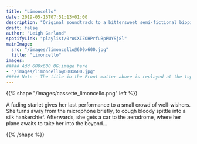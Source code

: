 ```yaml
---
title: "Limoncello"
date: 2019-05-16T07:51:13+01:00
description: "Original soundtrack to a bittersweet semi-fictional biopic of June Swalk. A road-movie exploration of stardom and madness."
draft: false
author: "Leigh Garland"
spotifyLink: "playlist/0roCXIZOHPrfuBpPUYSj8l"
mainImage:
  src: "/images/limoncello@600x600.jpg"
  title: "Limoncello"
images:
##### Add 600x600 OG:image here
- "/images/limoncello@600x600.jpg"
##### Note - The title in the Front matter above is replayed at the top of the rendered article
---
```


{{% shape "/images/cassette_limoncello.png" left %}}

A fading starlet gives her last performance to a small crowd of well-wishers. She turns away from the microphone briefly, to cough bloody spittle into a silk hankerchief. Afterwards, she gets a car to the aerodrome, where her plane awaits to take her into the beyond...

{{% /shape %}}